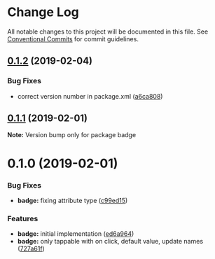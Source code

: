 # Change Log

All notable changes to this project will be documented in this file.
See [Conventional Commits](https://conventionalcommits.org) for commit guidelines.

## [0.1.2](https://github.com/jobvs/native-components/compare/badge@0.1.1...badge@0.1.2) (2019-02-04)

### Bug Fixes

-   correct version number in package.xml ([a6ca808](https://github.com/jobvs/native-components/commit/a6ca808))

## [0.1.1](https://github.com/jobvs/native-components/compare/badge@0.1.0...badge@0.1.1) (2019-02-01)

**Note:** Version bump only for package badge

# 0.1.0 (2019-02-01)

### Bug Fixes

-   **badge:** fixing attribute type ([c99ed15](https://github.com/jobvs/native-components/commit/c99ed15))

### Features

-   **badge:** initial implementation ([ed6a964](https://github.com/jobvs/native-components/commit/ed6a964))
-   **badge:** only tappable with on click, default value, update names
    ([727a61f](https://github.com/jobvs/native-components/commit/727a61f))
